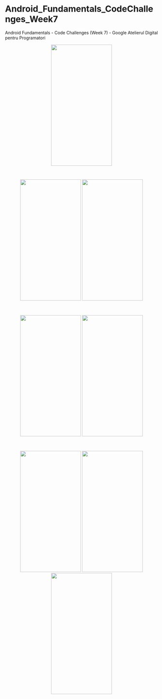 # Android_Fundamentals_CodeChallenges_Week7
Android Fundamentals - Code Challenges (Week 7) - Google Atelierul Digital pentru Programatori
<br />
<p align="center">
    <img src="https://i.imgur.com/0dWN03d.jpg" width="200" height="400"/>
</p>
<br />
<p align="center">
    <img src="https://i.imgur.com/052ysYA.jpg" width="200" height="400"/>
    <img src="https://i.imgur.com/o9tSHAc.jpg" width="200" height="400"/>
</p>
<br />
<p align="center">
    <img src="https://i.imgur.com/M3hykYb.jpg" width="200" height="400"/>
    <img src="https://i.imgur.com/wKsspFc.jpg" width="200" height="400"/>
</p>
<br />
<p align="center">
    <img src="https://i.imgur.com/JuFI473.jpg" width="200" height="400"/>
    <img src="https://i.imgur.com/XJYm6JF.jpg" width="200" height="400"/>
    <img src="https://i.imgur.com/eOrS7Av.jpg" width="200" height="400"/>
</p>
